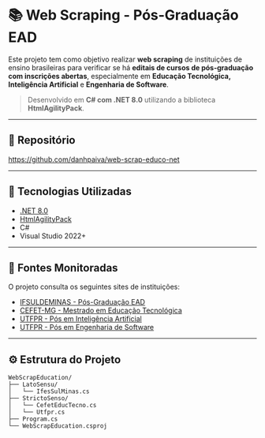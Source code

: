 # 📚 Web Scraping - Pós-Graduação EAD

Este projeto tem como objetivo realizar **web scraping** de instituições de ensino brasileiras para verificar se há **editais de cursos de pós-graduação com inscrições abertas**, especialmente em **Educação Tecnológica, Inteligência Artificial** e **Engenharia de Software**.

> Desenvolvido em **C# com .NET 8.0** utilizando a biblioteca **HtmlAgilityPack**.

---

## 🔗 Repositório

https://github.com/danhpaiva/web-scrap-educo-net

---

## 🚀 Tecnologias Utilizadas

- [.NET 8.0](https://dotnet.microsoft.com/en-us/download)
- [HtmlAgilityPack](https://www.nuget.org/packages/HtmlAgilityPack)
- C#
- Visual Studio 2022+

---

## 🏫 Fontes Monitoradas

O projeto consulta os seguintes sites de instituições:

- [IFSULDEMINAS - Pós-Graduação EAD](https://portal.ifsuldeminas.edu.br/index.php/pos-graduacao-ead2/pos-graduacao-abertos-ead)
- [CEFET-MG - Mestrado em Educação Tecnológica](https://sig.cefetmg.br/sigaa/public/processo_seletivo/lista.jsf?nivel=S&aba=p-stricto)
- [UTFPR - Pós em Inteligência Artificial](https://pos-graduacao-ead.cp.utfpr.edu.br/inteligencia-artificial/)
- [UTFPR - Pós em Engenharia de Software](https://pos-graduacao-ead.cp.utfpr.edu.br/engenharia-de-software/)

---

## ⚙️ Estrutura do Projeto

```text
WebScrapEducation/
├── LatoSensu/
│   └── IfesSulMinas.cs
├── StrictoSenso/
│   └── CefetEducTecno.cs
│   └── Utfpr.cs
├── Program.cs
└── WebScrapEducation.csproj
